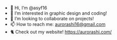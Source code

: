 - 👋 Hi, I’m @asyf16
- 👀 I’m interested in graphic design and coding!
- 💞️ I’m looking to collaborate on projects!
- 📫 How to reach me: aurorashi16@gmail.com
- 🐈 Check out my website! https://aurorashi.com/
